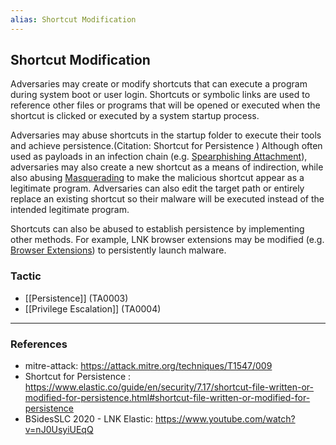 ```yaml
---
alias: Shortcut Modification
---
```


## Shortcut Modification

Adversaries may create or modify shortcuts that can execute a program during system boot or user login. Shortcuts or symbolic links are used to reference other files or programs that will be opened or executed when the shortcut is clicked or executed by a system startup process.

Adversaries may abuse shortcuts in the startup folder to execute their tools and achieve persistence.(Citation: Shortcut for Persistence ) Although often used as payloads in an infection chain (e.g. [Spearphishing Attachment](https://attack.mitre.org/techniques/T1566/001)), adversaries may also create a new shortcut as a means of indirection, while also abusing [Masquerading](https://attack.mitre.org/techniques/T1036) to make the malicious shortcut appear as a legitimate program. Adversaries can also edit the target path or entirely replace an existing shortcut so their malware will be executed instead of the intended legitimate program.

Shortcuts can also be abused to establish persistence by implementing other methods. For example, LNK browser extensions may be modified (e.g. [Browser Extensions](https://attack.mitre.org/techniques/T1176)) to persistently launch malware.


### Tactic

- [[Persistence]] (TA0003)
- [[Privilege Escalation]] (TA0004)


---
### References

- mitre-attack: https://attack.mitre.org/techniques/T1547/009
- Shortcut for Persistence : https://www.elastic.co/guide/en/security/7.17/shortcut-file-written-or-modified-for-persistence.html#shortcut-file-written-or-modified-for-persistence
- BSidesSLC 2020 - LNK Elastic: https://www.youtube.com/watch?v=nJ0UsyiUEqQ
